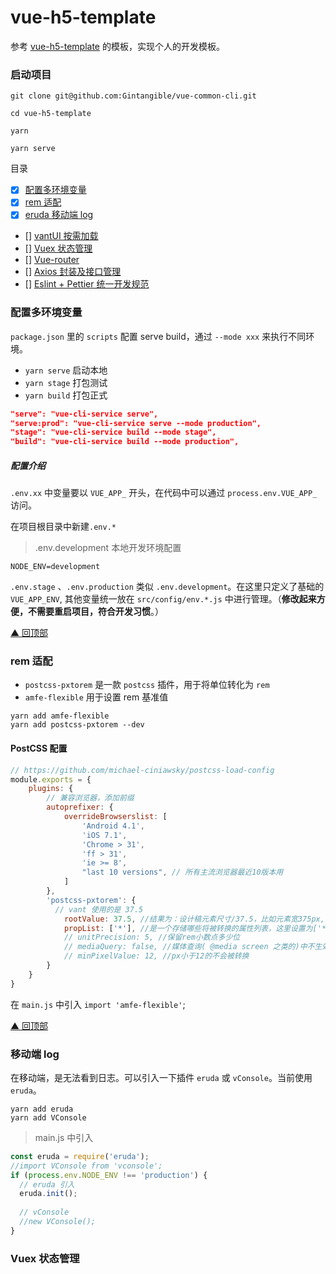 # vue-h5-template

参考 [vue-h5-template](https://github.com/sunniejs/vue-h5-template) 的模板，实现个人的开发模板。

### 启动项目

```
git clone git@github.com:Gintangible/vue-common-cli.git

cd vue-h5-template

yarn

yarn serve
```

<span id="top">目录</span>

- [x] [配置多环境变量](#env)
- [x] [rem 适配](#rem)
- [x] [eruda 移动端 log](#eruda)
- [] [vantUI 按需加载](#vant)
- [] [Vuex 状态管理](#vuex)
- [] [Vue-router](#router)
- [] [Axios 封装及接口管理](#axios)
- [] [Eslint + Pettier 统一开发规范](#pettier)


### <span id="env">配置多环境变量</span>

`package.json` 里的 `scripts` 配置 serve build，通过 `--mode xxx` 来执行不同环境。

- `yarn serve` 启动本地
- `yarn stage` 打包测试
- `yarn build` 打包正式

```json
"serve": "vue-cli-service serve",
"serve:prod": "vue-cli-service serve --mode production",
"stage": "vue-cli-service build --mode stage",
"build": "vue-cli-service build --mode production",
```

##### 配置介绍

`.env.xx` 中变量要以 `VUE_APP_` 开头，在代码中可以通过 `process.env.VUE_APP_` 访问。

在项目根目录中新建`.env.*`

> .env.development  本地开发环境配置

```
NODE_ENV=development
```

`.env.stage` 、`.env.production` 类似 `.env.development`。在这里只定义了基础的 `VUE_APP_ENV`, 其他变量统一放在 `src/config/env.*.js` 中进行管理。（**修改起来方便，不需要重启项目，符合开发习惯**。）

[▲ 回顶部](#top)

### <span id="rem">rem 适配</spn>

- `postcss-pxtorem` 是一款 `postcss` 插件，用于将单位转化为 `rem`
- `amfe-flexible` 用于设置 rem 基准值

```
yarn add amfe-flexible
yarn add postcss-pxtorem --dev
```

#### PostCSS 配置

```javascript
// https://github.com/michael-ciniawsky/postcss-load-config
module.exports = {
    plugins: {
        // 兼容浏览器，添加前缀
        autoprefixer: {
            overrideBrowserslist: [
                'Android 4.1', 
                'iOS 7.1', 
                'Chrome > 31', 
                'ff > 31', 
                'ie >= 8',
                "last 10 versions", // 所有主流浏览器最近10版本用
            ]
        },
        'postcss-pxtorem': {
          // vant 使用的是 37.5
            rootValue: 37.5, //结果为：设计稿元素尺寸/37.5，比如元素宽375px,最终页面会换算成 10rem
            propList: ['*'], //是一个存储哪些将被转换的属性列表，这里设置为['*']全部，假设需要仅对边框进行设置，可以写['*', '!border*']
            // unitPrecision: 5, //保留rem小数点多少位
            // mediaQuery: false, //媒体查询( @media screen 之类的)中不生效
            // minPixelValue: 12, //px小于12的不会被转换
        }
    }
}
```

在 `main.js` 中引入 `import 'amfe-flexible'`;

[▲ 回顶部](#top)

### <span id="eruda">移动端 log</span>

在移动端，是无法看到日志。可以引入一下插件 `eruda` 或 `vConsole`。当前使用 `eruda`。

```
yarn add eruda
yarn add VConsole
```

> main.js 中引入

```javascript
const eruda = require('eruda');
//import VConsole from 'vconsole';
if (process.env.NODE_ENV !== 'production') {
  // eruda 引入
  eruda.init();
  
  // vConsole
  //new VConsole();
}
```

### <span id="vuex">Vuex 状态管理</span>

